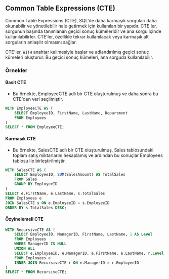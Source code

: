 ## Common Table Expressions (CTE)

Common Table Expressions (CTE), SQL'de daha karmaşık sorguları daha okunabilir ve yönetilebilir hale getirmek için kullanılan bir yapıdır. CTE'ler, sorgunun başında tanımlanan geçici sonuç kümeleridir ve ana sorgu içinde kullanılabilirler. CTE'ler, özellikle tekrar kullanılacak veya karmaşık alt sorguların anlaşılır olmasını sağlar.

CTE'ler, `WITH` anahtar kelimesiyle başlar ve adlandırılmış geçici sonuç kümeleri oluşturur. Bu geçici sonuç kümeleri, ana sorguda kullanılabilir.

### Örnekler

#### Basit CTE
- Bu örnekte, EmployeeCTE adlı bir CTE oluşturulmuş ve daha sonra bu CTE'den veri seçilmiştir.
```sql
WITH EmployeeCTE AS (
    SELECT EmployeeID, FirstName, LastName, Department
    FROM Employees
)
SELECT * FROM EmployeeCTE;
```

#### Karmaşık CTE
- Bu örnekte, SalesCTE adlı bir CTE oluşturulmuş, Sales tablosundaki toplam satış miktarlarını hesaplamış ve ardından bu sonuçlar Employees tablosu ile birleştirilmiştir.
```sql
WITH SalesCTE AS (
    SELECT EmployeeID, SUM(SalesAmount) AS TotalSales
    FROM Sales
    GROUP BY EmployeeID
)
SELECT e.FirstName, e.LastName, s.TotalSales
FROM Employees e
JOIN SalesCTE s ON e.EmployeeID = s.EmployeeID
ORDER BY s.TotalSales DESC;
```

#### Özyinelemeli CTE
```sql
WITH RecursiveCTE AS (
    SELECT EmployeeID, ManagerID, FirstName, LastName, 1 AS Level
    FROM Employees
    WHERE ManagerID IS NULL
    UNION ALL
    SELECT e.EmployeeID, e.ManagerID, e.FirstName, e.LastName, r.Level + 1
    FROM Employees e
    INNER JOIN RecursiveCTE r ON e.ManagerID = r.EmployeeID
)
SELECT * FROM RecursiveCTE;
```

